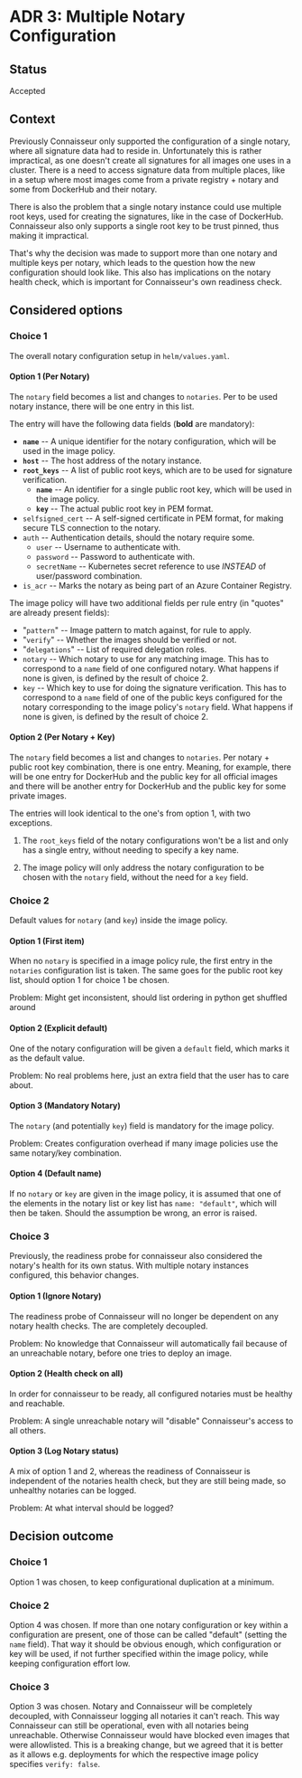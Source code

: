 # ADR 3: Multiple Notary Configuration

## Status

Accepted

## Context

Previously Connaisseur only supported the configuration of a single notary, where all signature data had to reside in. Unfortunately this is rather impractical, as one doesn't create all signatures for all images one uses in a cluster. There is a need to access signature data from multiple places, like in a setup where most images come from a private registry + notary and some from DockerHub and their notary.

There is also the problem that a single notary instance could use multiple root keys, used for creating the signatures, like in the case of DockerHub. Connaisseur also only supports a single root key to be trust pinned, thus making it impractical.

That's why the decision was made to support more than one notary and multiple keys per notary, which leads to the question how the new configuration should look like. This also has implications on the notary health check, which is important for Connaisseur's own readiness check.

## Considered options

### Choice 1

The overall notary configuration setup in `helm/values.yaml`.

#### Option 1 (Per Notary)

The `notary` field becomes a list and changes to `notaries`. Per to be used notary instance, there will be one entry in this list.

The entry will have the following data fields (**bold** are mandatory):

- **`name`** -- A unique identifier for the notary configuration, which will be used in the image policy.
- **`host`** -- The host address of the notary instance.
- **`root_keys`** -- A list of public root keys, which are to be used for signature verification.
    - **`name`** -- An identifier for a single public root key, which will be used in the image policy.
    - **`key`** -- The actual public root key in PEM format.
- `selfsigned_cert` -- A self-signed certificate in PEM format, for making secure TLS connection to the notary.
- `auth` -- Authentication details, should the notary require some.
    - `user` -- Username to authenticate with.
    - `password` -- Password to authenticate with.
    - `secretName` -- Kubernetes secret reference to use *INSTEAD* of user/password combination.
- `is_acr` -- Marks the notary as being part of an Azure Container Registry.

The image policy will have two additional fields per rule entry (in "quotes" are already present fields):

- "`pattern`" -- Image pattern to match against, for rule to apply.
- "`verify`" -- Whether the images should be verified or not.
- "`delegations`" -- List of required delegation roles.
- `notary` -- Which notary to use for any matching image. This has to correspond to a `name` field of one configured notary. What happens if none is given, is defined by the result of choice 2.
- `key` -- Which key to use for doing the signature verification. This has to correspond to a `name` field of one of the public keys configured for the notary corresponding to the image policy's `notary` field. What happens if none is given, is defined by the result of choice 2.

#### Option 2 (Per Notary + Key)

The `notary` field becomes a list and changes to `notaries`. Per notary + public root key combination, there is one entry. Meaning, for example, there will be one entry for DockerHub and the public key for all official images and there will be another entry for DockerHub and the public key for some private images.

The entries will look identical to the one's from option 1, with two exceptions.

1. The `root_keys` field of the notary configurations won't be a list and only has a single entry, without needing to specify a key name.

2. The image policy will only address the notary configuration to be chosen with the `notary` field, without the need for a `key` field.

### Choice 2

Default values for `notary` (and `key`) inside the image policy.

#### Option 1 (First item)

When no `notary` is specified in a image policy rule, the first entry in the `notaries` configuration list is taken. The same goes for the public root key list, should option 1 for choice 1 be chosen.

Problem: Might get inconsistent, should list ordering in python get shuffled around

#### Option 2 (Explicit default)

One of the notary configuration will be given a `default` field, which marks it as the default value.

Problem: No real problems here, just an extra field that the user has to care about.

#### Option 3 (Mandatory Notary)

The `notary` (and potentially `key`) field is mandatory for the image policy.

Problem: Creates configuration overhead if many image policies use the same notary/key combination.

#### Option 4 (Default name)

If no `notary` or `key` are given in the image policy, it is assumed that one of the elements in the notary list or key list has `name: "default"`, which will then be taken. Should the assumption be wrong, an error is raised.

### Choice 3

Previously, the readiness probe for connaisseur also considered the notary's health for its own status. With multiple notary instances configured, this behavior changes.

#### Option 1 (Ignore Notary)

The readiness probe of Connaisseur will no longer be dependent on any notary health checks. The are completely decoupled.

Problem: No knowledge that Connaisseur will automatically fail because of an unreachable notary, before one tries to deploy an image.

#### Option 2 (Health check on all)

In order for connaisseur to be ready, all configured notaries must be healthy and reachable.

Problem: A single unreachable notary will "disable" Connaisseur's access to all others.

#### Option 3 (Log Notary status)

A mix of option 1 and 2, whereas the readiness of Connaisseur is independent of the notaries health check, but they are still being made, so unhealthy notaries can be logged.

Problem: At what interval should be logged?

## Decision outcome

### Choice 1

Option 1 was chosen, to keep configurational duplication at a minimum.

### Choice 2

Option 4 was chosen. If more than one notary configuration or key within a configuration are present, one of those can be called "default" (setting the `name` field). That way it should be obvious enough, which configuration or key will be used, if not further specified within the image policy, while keeping configuration effort low.

### Choice 3

Option 3 was chosen. Notary and Connaisseur will be completely decoupled, with Connaisseur logging all notaries it can't reach. This way Connaisseur can still be operational, even with all notaries being unreachable. Otherwise Connaisseur would have blocked even images that were allowlisted. This is a breaking change, but we agreed that it is better as it allows e.g. deployments for which the respective image policy specifies `verify: false`.